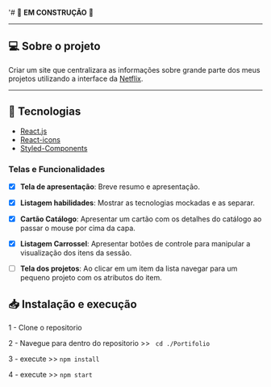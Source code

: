 '# :wrench: **EM CONSTRUÇÃO** :wrench:

---

## 💻 Sobre o projeto

 Criar um site que centralizara as informações sobre grande parte dos meus projetos utilizando a interface da [Netflix](https://www.netflix.com/).

---

## :rocket: Tecnologias

-  [React.js](https://pt-br.reactjs.org/)
-  [React-icons](https://react-icons.netlify.com/)
-  [Styled-Components](https://styled-components.com/)

### Telas e Funcionalidades
- [x] **Tela de apresentação**: Breve resumo e apresentação.

- [x] **Listagem habilidades**: Mostrar as tecnologias mockadas e as separar.

- [x] **Cartão Catálogo**: Apresentar um cartão com os detalhes do catálogo ao passar o mouse por cima da capa.

- [x] **Listagem Carrossel**: Apresentar botões de controle para manipular a visualização dos itens da sessão.

- [ ] **Tela dos projetos**: Ao clicar em um item da lista navegar para um pequeno projeto com os atributos do item.


## 📥 Instalação e execução

1 - Clone o repositorio 

2 - Navegue para dentro do repositorio >> ```` cd ./Portifolio````

3 - execute >> ```` npm install ````

4 - execute >> ```` npm start ````
    

